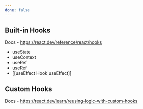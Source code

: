 ```yaml
---
done: false
---
```

## Built-in Hooks
Docs - https://react.dev/reference/react/hooks
- useState
- useContext
- useRef
- useRef
- [[useEffect Hook|useEffect]]

## Custom Hooks
Docs - https://react.dev/learn/reusing-logic-with-custom-hooks
